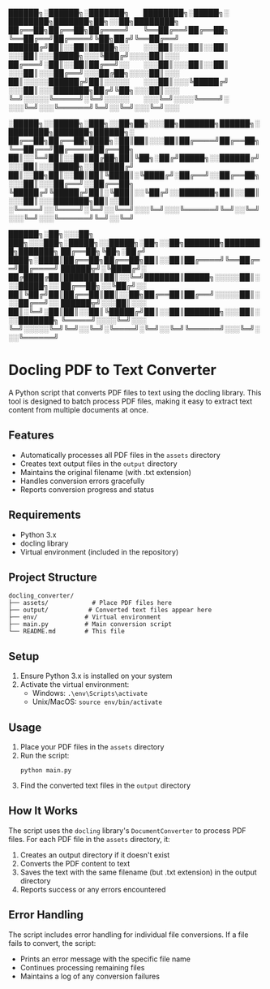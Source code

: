 
██████╗░██████╗░███████╗  ████████╗░█████╗░  ████████╗███████╗██╗░░██╗████████╗
██╔══██╗██╔══██╗██╔════╝  ╚══██╔══╝██╔══██╗  ╚══██╔══╝██╔════╝╚██╗██╔╝╚══██╔══╝
██████╔╝██║░░██║█████╗░░  ░░░██║░░░██║░░██║  ░░░██║░░░█████╗░░░╚███╔╝░░░░██║░░░
██╔═══╝░██║░░██║██╔══╝░░  ░░░██║░░░██║░░██║  ░░░██║░░░██╔══╝░░░██╔██╗░░░░██║░░░
██║░░░░░██████╔╝██║░░░░░  ░░░██║░░░╚█████╔╝  ░░░██║░░░███████╗██╔╝╚██╗░░░██║░░░
╚═╝░░░░░╚═════╝░╚═╝░░░░░  ░░░╚═╝░░░░╚════╝░  ░░░╚═╝░░░╚══════╝╚═╝░░╚═╝░░░╚═╝░░░

░█████╗░░█████╗░███╗░░██╗██╗░░░██╗███████╗██████╗░████████╗███████╗██████╗░
██╔══██╗██╔══██╗████╗░██║██║░░░██║██╔════╝██╔══██╗╚══██╔══╝██╔════╝██╔══██╗
██║░░╚═╝██║░░██║██╔██╗██║╚██╗░██╔╝█████╗░░██████╔╝░░░██║░░░█████╗░░██████╔╝
██║░░██╗██║░░██║██║╚████║░╚████╔╝░██╔══╝░░██╔══██╗░░░██║░░░██╔══╝░░██╔══██╗
╚█████╔╝╚█████╔╝██║░╚███║░░╚██╔╝░░███████╗██║░░██║░░░██║░░░███████╗██║░░██║
░╚════╝░░╚════╝░╚═╝░░╚══╝░░░╚═╝░░░╚══════╝╚═╝░░╚═╝░░░╚═╝░░░╚══════╝╚═╝░░╚═╝

██████╗░██╗░░░██╗  ███╗░░░███╗░█████╗░░█████╗░██╗░░██╗███████╗████████╗███████╗
██╔══██╗╚██╗░██╔╝  ████╗░████║██╔══██╗██╔══██╗██║░░██║██╔════╝╚══██╔══╝██╔════╝
██████╦╝░╚████╔╝░  ██╔████╔██║███████║██║░░╚═╝███████║█████╗░░░░░██║░░░█████╗░░
██╔══██╗░░╚██╔╝░░  ██║╚██╔╝██║██╔══██║██║░░██╗██╔══██║██╔══╝░░░░░██║░░░██╔══╝░░
██████╦╝░░░██║░░░  ██║░╚═╝░██║██║░░██║╚█████╔╝██║░░██║███████╗░░░██║░░░███████╗
╚═════╝░░░░╚═╝░░░  ╚═╝░░░░░╚═╝╚═╝░░╚═╝░╚════╝░╚═╝░░╚═╝╚══════╝░░░╚═╝░░░╚══════╝

# Docling PDF to Text Converter
A Python script that converts PDF files to text using the docling library. This tool is designed to batch process PDF files, making it easy to extract text content from multiple documents at once.

## Features

- Automatically processes all PDF files in the `assets` directory
- Creates text output files in the `output` directory
- Maintains the original filename (with .txt extension)
- Handles conversion errors gracefully
- Reports conversion progress and status

## Requirements

- Python 3.x
- docling library
- Virtual environment (included in the repository)

## Project Structure

```
docling_converter/
├── assets/            # Place PDF files here
├── output/           # Converted text files appear here
├── env/             # Virtual environment
├── main.py          # Main conversion script
└── README.md        # This file
```

## Setup

1. Ensure Python 3.x is installed on your system
2. Activate the virtual environment:
   - Windows: `.\env\Scripts\activate`
   - Unix/MacOS: `source env/bin/activate`

## Usage

1. Place your PDF files in the `assets` directory
2. Run the script:
   ```
   python main.py
   ```
3. Find the converted text files in the `output` directory

## How It Works

The script uses the `docling` library's `DocumentConverter` to process PDF files. For each PDF file in the `assets` directory, it:

1. Creates an output directory if it doesn't exist
2. Converts the PDF content to text
3. Saves the text with the same filename (but .txt extension) in the output directory
4. Reports success or any errors encountered

## Error Handling

The script includes error handling for individual file conversions. If a file fails to convert, the script:
- Prints an error message with the specific file name
- Continues processing remaining files
- Maintains a log of any conversion failures